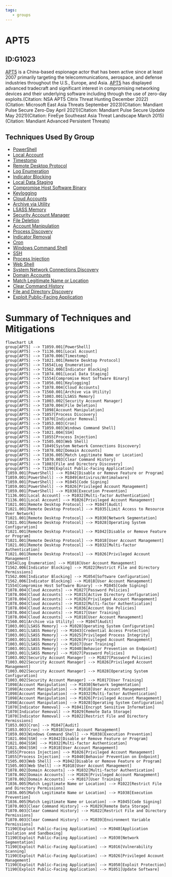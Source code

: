 ```yaml
---
tags:
   - groups
---
```

# APT5
## ID:G1023
[APT5](/mitre/groups/G1023) is a China-based espionage actor that has been active since at least 2007 primarily targeting the telecommunications, aerospace, and defense industries throughout the U.S., Europe, and Asia. [APT5](/mitre/groups/G1023) has displayed advanced tradecraft and significant interest in compromising networking devices and their underlying software including through the use of zero-day exploits.(Citation: NSA APT5 Citrix Threat Hunting December 2022)(Citation: Microsoft East Asia Threats September 2023)(Citation: Mandiant Pulse Secure Zero-Day April 2021)(Citation: Mandiant Pulse Secure Update May 2021)(Citation: FireEye Southeast Asia Threat Landscape March 2015)(Citation: Mandiant Advanced Persistent Threats)  
## Techniques Used By Group
* [PowerShell](techniques/T1059/001)
* [Local Account](techniques/T1136/001)
* [Timestomp](techniques/T1070/006)
* [Remote Desktop Protocol](techniques/T1021/001)
* [Log Enumeration](techniques/T1654)
* [Indicator Blocking](techniques/T1562/006)
* [Local Data Staging](techniques/T1074/001)
* [Compromise Host Software Binary](techniques/T1554)
* [Keylogging](techniques/T1056/001)
* [Cloud Accounts](techniques/T1078/004)
* [Archive via Utility](techniques/T1560/001)
* [LSASS Memory](techniques/T1003/001)
* [Security Account Manager](techniques/T1003/002)
* [File Deletion](techniques/T1070/004)
* [Account Manipulation](techniques/T1098)
* [Process Discovery](techniques/T1057)
* [Indicator Removal](techniques/T1070)
* [Cron](techniques/T1053/003)
* [Windows Command Shell](techniques/T1059/003)
* [SSH](techniques/T1021/004)
* [Process Injection](techniques/T1055)
* [Web Shell](techniques/T1505/003)
* [System Network Connections Discovery](techniques/T1049)
* [Domain Accounts](techniques/T1078/002)
* [Match Legitimate Name or Location](techniques/T1036/005)
* [Clear Command History](techniques/T1070/003)
* [File and Directory Discovery](techniques/T1083)
* [Exploit Public-Facing Application](techniques/T1190)

# Summary of Techniques and Mitigations
```mermaid
flowchart LR
group[APT5] --> T1059.001[PowerShell]
group[APT5] --> T1136.001[Local Account]
group[APT5] --> T1070.006[Timestomp]
group[APT5] --> T1021.001[Remote Desktop Protocol]
group[APT5] --> T1654[Log Enumeration]
group[APT5] --> T1562.006[Indicator Blocking]
group[APT5] --> T1074.001[Local Data Staging]
group[APT5] --> T1554[Compromise Host Software Binary]
group[APT5] --> T1056.001[Keylogging]
group[APT5] --> T1078.004[Cloud Accounts]
group[APT5] --> T1560.001[Archive via Utility]
group[APT5] --> T1003.001[LSASS Memory]
group[APT5] --> T1003.002[Security Account Manager]
group[APT5] --> T1070.004[File Deletion]
group[APT5] --> T1098[Account Manipulation]
group[APT5] --> T1057[Process Discovery]
group[APT5] --> T1070[Indicator Removal]
group[APT5] --> T1053.003[Cron]
group[APT5] --> T1059.003[Windows Command Shell]
group[APT5] --> T1021.004[SSH]
group[APT5] --> T1055[Process Injection]
group[APT5] --> T1505.003[Web Shell]
group[APT5] --> T1049[System Network Connections Discovery]
group[APT5] --> T1078.002[Domain Accounts]
group[APT5] --> T1036.005[Match Legitimate Name or Location]
group[APT5] --> T1070.003[Clear Command History]
group[APT5] --> T1083[File and Directory Discovery]
group[APT5] --> T1190[Exploit Public-Facing Application]
T1059.001[PowerShell] --> M1042[Disable or Remove Feature or Program]
T1059.001[PowerShell] --> M1049[Antivirus/Antimalware]
T1059.001[PowerShell] --> M1045[Code Signing]
T1059.001[PowerShell] --> M1026[Privileged Account Management]
T1059.001[PowerShell] --> M1038[Execution Prevention]
T1136.001[Local Account] --> M1032[Multi-factor Authentication]
T1136.001[Local Account] --> M1026[Privileged Account Management]
T1021.001[Remote Desktop Protocol] --> M1047[Audit]
T1021.001[Remote Desktop Protocol] --> M1035[Limit Access to Resource Over Network]
T1021.001[Remote Desktop Protocol] --> M1030[Network Segmentation]
T1021.001[Remote Desktop Protocol] --> M1028[Operating System Configuration]
T1021.001[Remote Desktop Protocol] --> M1042[Disable or Remove Feature or Program]
T1021.001[Remote Desktop Protocol] --> M1018[User Account Management]
T1021.001[Remote Desktop Protocol] --> M1032[Multi-factor Authentication]
T1021.001[Remote Desktop Protocol] --> M1026[Privileged Account Management]
T1654[Log Enumeration] --> M1018[User Account Management]
T1562.006[Indicator Blocking] --> M1022[Restrict File and Directory Permissions]
T1562.006[Indicator Blocking] --> M1054[Software Configuration]
T1562.006[Indicator Blocking] --> M1018[User Account Management]
T1554[Compromise Host Software Binary] --> M1045[Code Signing]
T1078.004[Cloud Accounts] --> M1027[Password Policies]
T1078.004[Cloud Accounts] --> M1015[Active Directory Configuration]
T1078.004[Cloud Accounts] --> M1026[Privileged Account Management]
T1078.004[Cloud Accounts] --> M1032[Multi-factor Authentication]
T1078.004[Cloud Accounts] --> M1036[Account Use Policies]
T1078.004[Cloud Accounts] --> M1017[User Training]
T1078.004[Cloud Accounts] --> M1018[User Account Management]
T1560.001[Archive via Utility] --> M1047[Audit]
T1003.001[LSASS Memory] --> M1028[Operating System Configuration]
T1003.001[LSASS Memory] --> M1043[Credential Access Protection]
T1003.001[LSASS Memory] --> M1025[Privileged Process Integrity]
T1003.001[LSASS Memory] --> M1026[Privileged Account Management]
T1003.001[LSASS Memory] --> M1017[User Training]
T1003.001[LSASS Memory] --> M1040[Behavior Prevention on Endpoint]
T1003.001[LSASS Memory] --> M1027[Password Policies]
T1003.002[Security Account Manager] --> M1027[Password Policies]
T1003.002[Security Account Manager] --> M1026[Privileged Account Management]
T1003.002[Security Account Manager] --> M1028[Operating System Configuration]
T1003.002[Security Account Manager] --> M1017[User Training]
T1098[Account Manipulation] --> M1030[Network Segmentation]
T1098[Account Manipulation] --> M1018[User Account Management]
T1098[Account Manipulation] --> M1032[Multi-factor Authentication]
T1098[Account Manipulation] --> M1026[Privileged Account Management]
T1098[Account Manipulation] --> M1028[Operating System Configuration]
T1070[Indicator Removal] --> M1041[Encrypt Sensitive Information]
T1070[Indicator Removal] --> M1029[Remote Data Storage]
T1070[Indicator Removal] --> M1022[Restrict File and Directory Permissions]
T1053.003[Cron] --> M1047[Audit]
T1053.003[Cron] --> M1018[User Account Management]
T1059.003[Windows Command Shell] --> M1038[Execution Prevention]
T1021.004[SSH] --> M1042[Disable or Remove Feature or Program]
T1021.004[SSH] --> M1032[Multi-factor Authentication]
T1021.004[SSH] --> M1018[User Account Management]
T1055[Process Injection] --> M1026[Privileged Account Management]
T1055[Process Injection] --> M1040[Behavior Prevention on Endpoint]
T1505.003[Web Shell] --> M1042[Disable or Remove Feature or Program]
T1505.003[Web Shell] --> M1018[User Account Management]
T1078.002[Domain Accounts] --> M1032[Multi-factor Authentication]
T1078.002[Domain Accounts] --> M1026[Privileged Account Management]
T1078.002[Domain Accounts] --> M1017[User Training]
T1036.005[Match Legitimate Name or Location] --> M1022[Restrict File and Directory Permissions]
T1036.005[Match Legitimate Name or Location] --> M1038[Execution Prevention]
T1036.005[Match Legitimate Name or Location] --> M1045[Code Signing]
T1070.003[Clear Command History] --> M1029[Remote Data Storage]
T1070.003[Clear Command History] --> M1022[Restrict File and Directory Permissions]
T1070.003[Clear Command History] --> M1039[Environment Variable Permissions]
T1190[Exploit Public-Facing Application] --> M1048[Application Isolation and Sandboxing]
T1190[Exploit Public-Facing Application] --> M1030[Network Segmentation]
T1190[Exploit Public-Facing Application] --> M1016[Vulnerability Scanning]
T1190[Exploit Public-Facing Application] --> M1026[Privileged Account Management]
T1190[Exploit Public-Facing Application] --> M1050[Exploit Protection]
T1190[Exploit Public-Facing Application] --> M1051[Update Software]
```
